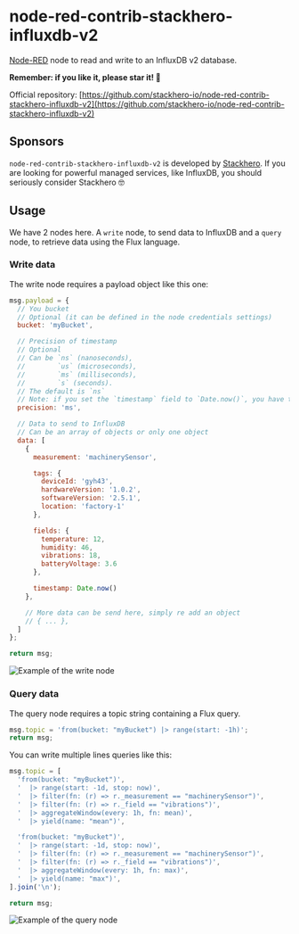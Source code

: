 # node-red-contrib-stackhero-influxdb-v2

[Node-RED](https://nodered.org) node to read and write to an InfluxDB v2 database.

**Remember: if you like it, please star it! 🥰**

Official repository: [https://github.com/stackhero-io/node-red-contrib-stackhero-influxdb-v2](https://github.com/stackhero-io/node-red-contrib-stackhero-influxdb-v2)


## Sponsors

`node-red-contrib-stackhero-influxdb-v2` is developed by [Stackhero](https://www.stackhero.io/).
If you are looking for powerful managed services, like InfluxDB, you should seriously consider Stackhero 🤓


## Usage

We have 2 nodes here. A `write` node, to send data to InfluxDB and a `query` node, to retrieve data using the Flux language.


### Write data

The write node requires a payload object like this one:
```javascript
msg.payload = {
  // You bucket
  // Optional (it can be defined in the node credentials settings)
  bucket: 'myBucket',

  // Precision of timestamp
  // Optional
  // Can be `ns` (nanoseconds),
  //        `us` (microseconds),
  //        `ms` (milliseconds),
  //        `s` (seconds).
  // The default is `ns`
  // Note: if you set the `timestamp` field to `Date.now()`, you have to set the `precision` to `ms`
  precision: 'ms',

  // Data to send to InfluxDB
  // Can be an array of objects or only one object
  data: [
    {
      measurement: 'machinerySensor',

      tags: {
        deviceId: 'gyh43',
        hardwareVersion: '1.0.2',
        softwareVersion: '2.5.1',
        location: 'factory-1'
      },

      fields: {
        temperature: 12,
        humidity: 46,
        vibrations: 18,
        batteryVoltage: 3.6
      },

      timestamp: Date.now()
    },

    // More data can be send here, simply re add an object
    // { ... },
  ]
};

return msg;
```

![Example of the write node](https://raw.githubusercontent.com/stackhero-io/node-red-contrib-stackhero-influxdb-v2/master/assets/screenshotWrite.png)


### Query data

The query node requires a topic string containing a Flux query.
```javascript
msg.topic = 'from(bucket: "myBucket") |> range(start: -1h)';
return msg;
```

You can write multiple lines queries like this:
```javascript
msg.topic = [
  'from(bucket: "myBucket")',
  '  |> range(start: -1d, stop: now)',
  '  |> filter(fn: (r) => r._measurement == "machinerySensor")',
  '  |> filter(fn: (r) => r._field == "vibrations")',
  '  |> aggregateWindow(every: 1h, fn: mean)',
  '  |> yield(name: "mean")',

  'from(bucket: "myBucket")',
  '  |> range(start: -1d, stop: now)',
  '  |> filter(fn: (r) => r._measurement == "machinerySensor")',
  '  |> filter(fn: (r) => r._field == "vibrations")',
  '  |> aggregateWindow(every: 1h, fn: max)',
  '  |> yield(name: "max")',
].join('\n');

return msg;
```

![Example of the query node](https://raw.githubusercontent.com/stackhero-io/node-red-contrib-stackhero-influxdb-v2/master/assets/screenshotQuery.png)

